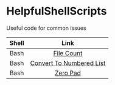 # HelpfulShellScripts
Useful code for common issues

| Shell | Link |
|:-----:|:----:|
|Bash|[File Count]()|
|Bash|[Convert To Numbered List]()|
|Bash|[Zero Pad]()|
